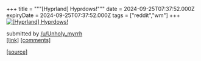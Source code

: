 +++
title = """[Hyprland] Hyprdows!"""
date = 2024-09-25T07:37:52.000Z
expiryDate = 2024-09-25T07:37:52.000Z
tags = ["reddit","wm"]
+++
[![[Hyprland] Hyprdows!](https://preview.redd.it/mp89gpohswqd1.png?width=640&crop=smart&auto=webp&s=78aaefb1d7318cab71e82b7475321dda6a58b671 "[Hyprland] Hyprdows!")](https://www.reddit.com/r/unixporn/comments/1foyvw5/hyprland_hyprdows/)

submitted by [/u/Unholy\_myrrh](https://www.reddit.com/user/Unholy_myrrh)  
[\[link\]](https://i.redd.it/mp89gpohswqd1.png) [\[comments\]](https://www.reddit.com/r/unixporn/comments/1foyvw5/hyprland_hyprdows/)

[[source]](https://www.reddit.com/r/unixporn/comments/1foyvw5/hyprland_hyprdows/)
